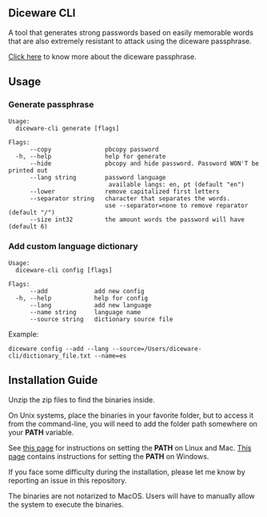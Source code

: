 ## Diceware CLI
A tool that generates strong passwords based on easily memorable words that are also extremely resistant to attack using the diceware passphrase.

[Click here](http://world.std.com/~reinhold/diceware.html) to know more about the diceware passphrase.

## Usage

### Generate passphrase
```
Usage:
  diceware-cli generate [flags]

Flags:
      --copy               pbcopy password
  -h, --help               help for generate
      --hide               pbcopy and hide password. Password WON'T be printed out
      --lang string        password language
                            available langs: en, pt (default "en")
      --lower              remove capitalized first letters
      --separator string   character that separates the words.
                           use --separator=none to remove reparator (default "/")
      --size int32         the amount words the password will have (default 6)
```    
   

### Add custom language dictionary

```
Usage:
  diceware-cli config [flags]

Flags:
      --add             add new config
  -h, --help            help for config
      --lang            add new language
      --name string     language name
      --source string   dictionary source file
```

Example:
```
diceware config --add --lang --source=/Users/diceware-cli/dictionary_file.txt --name=es
```  


## Installation Guide

Unzip the zip files to find the binaries inside.

On Unix systems, place the binaries in your favorite folder, but to access it from the command-line, you will need to add the folder path somewhere on your **PATH** variable. 

See [this page](https://stackoverflow.com/questions/14637979/how-to-permanently-set-path-on-linux-unix) for instructions on setting the **PATH** on Linux and Mac. [This page](https://stackoverflow.com/questions/1618280/where-can-i-set-path-to-make-exe-on-windows) contains instructions for setting the **PATH** on Windows.

If you face some difficulty during the installation, please let me know by reporting an issue in this repository.

The binaries are not notarized to MacOS. Users will have to manually allow the system to execute the binaries.